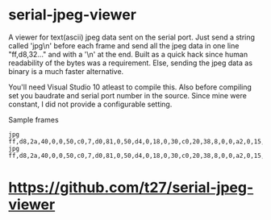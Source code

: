 serial-jpeg-viewer
==================

A viewer for text(ascii) jpeg data sent on the serial port. Just send a string called 'jpg\n' before each frame and send all the jpeg data in one line "ff,d8,32..." and with a '\n' at the end. Built as a quick hack since human readability of the bytes was a requirement. Else, sending the jpeg data as binary is a much faster alternative.

You'll need Visual Studio 10 atleast to compile this. Also before compiling set you baudrate and serial port number in the source. Since mine were constant, I did not provide a configurable setting.

Sample frames
```
jpg
ff,d8,2a,40,0,0,50,c0,7,d0,81,0,50,d4,0,18,0,30,c0,20,38,8,0,0,a2,0,15,70,
jpg
ff,d8,2a,40,0,0,50,c0,7,d0,81,0,50,d4,0,18,0,30,c0,20,38,8,0,0,a2,0,15,70,20,38,8,0,0,a2,0,15,0,18,0,30,c0,20,
```
# https://github.com/t27/serial-jpeg-viewer
